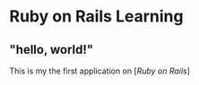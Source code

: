 # Ruby on Rails Learning

## "hello, world!"

This is my the first application on [*Ruby on Rails*]
